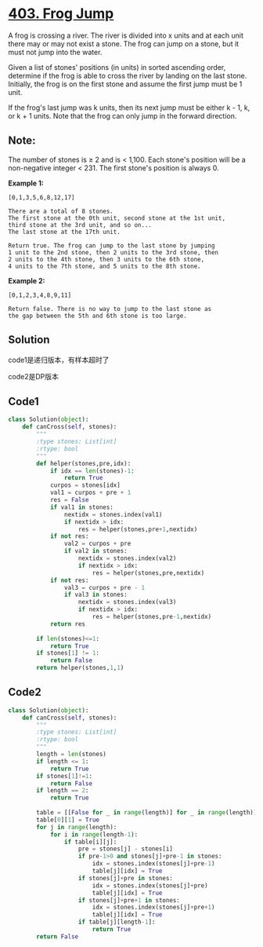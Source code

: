 # [403. Frog Jump](https://leetcode-cn.com/problems/frog-jump/)

A frog is crossing a river. The river is divided into x units and at each unit there may or may not exist a stone. The frog can jump on a stone, but it must not jump into the water.

Given a list of stones' positions (in units) in sorted ascending order, determine if the frog is able to cross the river by landing on the last stone. Initially, the frog is on the first stone and assume the first jump must be 1 unit.

If the frog's last jump was k units, then its next jump must be either k - 1, k, or k + 1 units. Note that the frog can only jump in the forward direction.

## **Note:**

The number of stones is ≥ 2 and is < 1,100.
Each stone's position will be a non-negative integer < 231.
The first stone's position is always 0.

**Example 1:**

```
[0,1,3,5,6,8,12,17]

There are a total of 8 stones.
The first stone at the 0th unit, second stone at the 1st unit,
third stone at the 3rd unit, and so on...
The last stone at the 17th unit.

Return true. The frog can jump to the last stone by jumping 
1 unit to the 2nd stone, then 2 units to the 3rd stone, then 
2 units to the 4th stone, then 3 units to the 6th stone, 
4 units to the 7th stone, and 5 units to the 8th stone.
```

**Example 2:**

```
[0,1,2,3,4,8,9,11]

Return false. There is no way to jump to the last stone as 
the gap between the 5th and 6th stone is too large.
```



## Solution

code1是递归版本，有样本超时了

code2是DP版本



## Code1

```python
class Solution(object):
    def canCross(self, stones):
        """
        :type stones: List[int]
        :rtype: bool
        """
        def helper(stones,pre,idx):
            if idx == len(stones)-1:
                return True
            curpos = stones[idx]
            val1 = curpos + pre + 1
            res = False
            if val1 in stones:
                nextidx = stones.index(val1)
                if nextidx > idx:
                    res = helper(stones,pre+1,nextidx)
            if not res:
                val2 = curpos + pre
                if val2 in stones:
                    nextidx = stones.index(val2)
                    if nextidx > idx:
                        res = helper(stones,pre,nextidx)
            if not res:
                val3 = curpos + pre - 1
                if val3 in stones:
                    nextidx = stones.index(val3)
                    if nextidx > idx:
                        res = helper(stones,pre-1,nextidx)
            return res
        
        if len(stones)<=1:
            return True
        if stones[1] != 1:
            return False
        return helper(stones,1,1)


```



## Code2

```python
class Solution(object):
    def canCross(self, stones):
        """
        :type stones: List[int]
        :rtype: bool
        """
        length = len(stones)
        if length <= 1:
            return True
        if stones[1]!=1:
            return False
        if length == 2:
            return True
        
        table = [[False for _ in range(length)] for _ in range(length)]
        table[0][1] = True
        for j in range(length):
            for i in range(length-1):
                if table[i][j]:
                    pre = stones[j] - stones[i]
                    if pre-1>0 and stones[j]+pre-1 in stones:
                        idx = stones.index(stones[j]+pre-1)
                        table[j][idx] = True
                    if stones[j]+pre in stones:
                        idx = stones.index(stones[j]+pre)
                        table[j][idx] = True
                    if stones[j]+pre+1 in stones:
                        idx = stones.index(stones[j]+pre+1)
                        table[j][idx] = True
                    if table[j][length-1]:
                        return True
        return False
```

